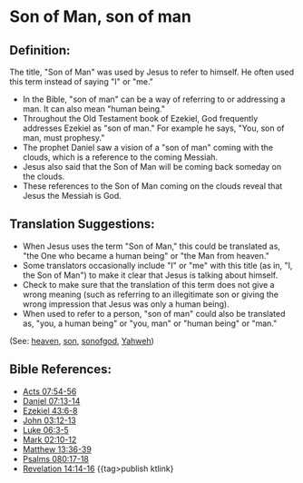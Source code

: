 # Son of Man, son of man #

## Definition: ##

The title, "Son of Man" was used by Jesus to refer to himself. He often used this term instead of saying "I" or "me."

* In the Bible, "son of man" can be a way of referring to or addressing a man. It can also mean "human being."
* Throughout the Old Testament book of Ezekiel, God frequently addresses Ezekiel as "son of man." For example he says, "You, son of man, must prophesy."
* The prophet Daniel saw a vision of a "son of man" coming with the clouds, which is a reference to the coming Messiah.
* Jesus also said that the Son of Man will be coming back someday on the clouds.
* These references to the Son of Man coming on the clouds reveal that Jesus the Messiah is God.

## Translation Suggestions: ##

* When Jesus uses the term "Son of Man," this could be translated as, "the One who became a human being" or "the Man from heaven."
* Some translators occasionally include "I" or "me" with this title (as in, "I, the Son of Man") to make it clear that Jesus is talking about himself.
* Check to make sure that the translation of this term does not give a wrong meaning (such as referring to an illegitimate son or giving the wrong impression that Jesus was only a human being).
* When used to refer to a person, "son of man" could also be translated as, "you, a human being" or "you, man" or "human being" or "man."

(See: [heaven](../kt/heaven.md), [son](../kt/son.md), [sonofgod](../kt/sonofgod.md),  [Yahweh](../kt/Yahweh.md))
 

## Bible References: ##

* [Acts 07:54-56](https://door43.org/en/bible/notes/act/07/54)
* [Daniel 07:13-14](https://door43.org/en/bible/notes/dan/07/13)
* [Ezekiel 43:6-8](https://door43.org/en/bible/notes/ezk/43/06)
* [John 03:12-13](https://door43.org/en/bible/notes/jhn/03/12)
* [Luke 06:3-5](https://door43.org/en/bible/notes/luk/06/03)
* [Mark 02:10-12](https://door43.org/en/bible/notes/mrk/02/10)
* [Matthew 13:36-39](https://door43.org/en/bible/notes/mat/13/36)
* [Psalms 080:17-18](https://door43.org/en/bible/notes/psa/080/017)
* [Revelation 14:14-16](https://door43.org/en/bible/notes/rev/14/14)
{{tag>publish ktlink}
